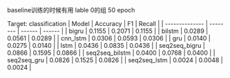 baseline训练的时候有用 lable 0的组 50 epoch

Target: classification
| Model          | Accuracy | F1     | Recall |
| -------------- | -------- | ------ | ------ |
| bigru          | 0.1155   | 0.2071 | 0.1155 |
| bilstm         | 0.0289   | 0.0561 | 0.0289 |
| cnn_lstm       | 0.0306   | 0.0593 | 0.0306 |
| gru            | 0.0140   | 0.0275 | 0.0140 |
| lstm           | 0.0436   | 0.0835 | 0.0436 |
| seq2seq_bigru  | 0.0866   | 0.1595 | 0.0866 |
| seq2seq_bilstm | 0.0400   | 0.0768 | 0.0400 |
| seq2seq_gru    | 0.0826   | 0.1525 | 0.0826 |
| seq2seq_lstm   | 0.0024   | 0.0048 | 0.0024 |
